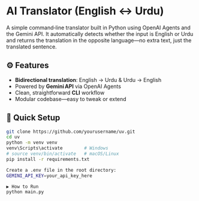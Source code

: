 # AI Translator (English ↔ Urdu)

A simple command‑line translator built in Python using OpenAI Agents and the Gemini API. It automatically detects whether the input is English or Urdu and returns the translation in the opposite language—no extra text, just the translated sentence.

## ⚙️ Features
- **Bidirectional translation**: English → Urdu & Urdu → English  
- Powered by **Gemini API** via OpenAI Agents  
- Clean, straightforward **CLI** workflow  
- Modular codebase—easy to tweak or extend  

## 🚀 Quick Setup
```bash
git clone https://github.com/yourusername/uv.git
cd uv
python -m venv venv
venv\Scripts\activate        # Windows
# source venv/bin/activate   # macOS/Linux
pip install -r requirements.txt

Create a .env file in the root directory:
GEMINI_API_KEY=your_api_key_here

▶️ How to Run
python main.py
